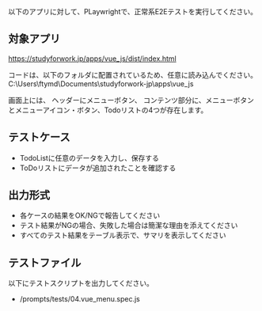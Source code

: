 以下のアプリに対して、PLaywrightで、正常系E2Eテストを実行してください。 

## 対象アプリ
https://studyforwork.jp/apps/vue_js/dist/index.html

コードは、以下のフォルダに配置されているため、任意に読み込んでください。
C:\Users\ftymd\Documents\studyforwork-jp\apps\vue_js

画面上には、
ヘッダーにメニューボタン、
コンテンツ部分に、メニューボタンとメニューアイコン・ボタン、Todoリストの4つが存在します。


## テストケース
- TodoListに任意のデータを入力し、保存する
- ToDoリストにデータが追加されたことを確認する


## 出力形式 
- 各ケースの結果をOK/NGで報告してください
- テスト結果がNGの場合、失敗した場合は簡潔な理由を添えてください
- すべてのテスト結果をテーブル表示で、サマリを表示してください

## テストファイル
以下にテストスクリプトを出力してください。
- /prompts/tests/04.vue_menu.spec.js